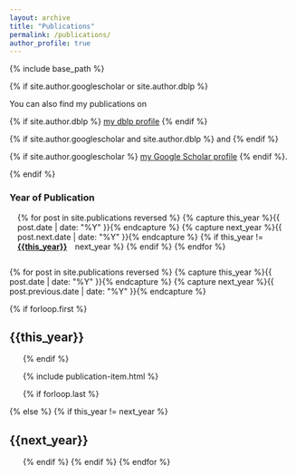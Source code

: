 ```yaml
---
layout: archive
title: "Publications"
permalink: /publications/
author_profile: true
---
```



{% include base_path %}

 {% if site.author.googlescholar or site.author.dblp %}

  You can also find my publications on

  <!-- If Computer Science Bibliography (dblp) variable active,
       Then add link to authors dblp account -->
  {% if site.author.dblp %}
   <a href="{{site.author.dblp}}">my dblp profile</a>
  {% endif %}

  <!-- If dblp and Scholar variable active,
       Then add the word and between links -->
  {% if site.author.googlescholar and site.author.dblp %}
    and
  {% endif %}

  <!-- If Google Scholar variable active,
       Then add link to authors Google Scholar account -->
  {% if site.author.googlescholar %}
   <a href="{{site.author.googlescholar}}">my Google Scholar profile</a>
  {% endif %}.

 {% endif %}

<h3>Year of Publication</h3>
<ul style="padding-left: 1em;">
{% for post in site.publications reversed  %}
  {% capture this_year %}{{ post.date | date: "%Y" }}{% endcapture %}
  {% capture next_year %}{{ post.next.date | date: "%Y" }}{% endcapture %}
  {% if this_year != next_year %}
<li style="display: inline; float:left; list-style-type: none; margin-right: 1em; margin-bottom: 0em;"><strong><a href="#{{this_year}}">{{this_year}}</a></strong></li>
  {% endif %}
{% endfor %}
</ul>
<div style="clear: both;"></div>

{% for post in site.publications reversed  %}
  {% capture this_year %}{{ post.date | date: "%Y" }}{% endcapture %}
  {% capture next_year %}{{ post.previous.date | date: "%Y" }}{% endcapture %}

  {% if forloop.first %}
  <h2 id="{{this_year}}">{{this_year}}</h2>
  <ul class="publications">
  {% endif %}

  {% include publication-item.html %}

  {% if forloop.last %}
  </ul>
  {% else %}
  {% if this_year != next_year %}
  </ul>
  <h2 id="{{next_year}}">{{next_year}}</h2>
  <ul>
  {% endif %}
  {% endif %}
{% endfor %}

